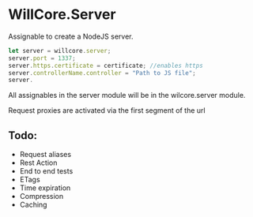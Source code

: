 # WillCore.Server

Assignable to create a NodeJS server.

```javascript
let server = willcore.server;
server.port = 1337;
server.https.certificate = certificate; //enables https
server.controllerName.controller = "Path to JS file";
server.
```
All assignables in the server module will be in the wilcore.server module.

Request proxies are activated via the first segment of the url

## Todo:

* Request aliases
* Rest Action
* End to end tests
* ETags
* Time expiration
* Compression
* Caching